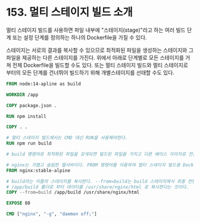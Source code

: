 # 153. 멀티 스테이지 빌드 소개

멀티 스테이지 빌드를 사용하면 파일 내부에 "스테이지(stage)"라고 하는 여러 빌드 단계 또는 설정 단계를 정의하는 하나의 Dockerfile을 가질 수 있다.

스테이지는 서로의 결과를 복사할 수 있으므로 최적화된 파일을 생성하는 스테이지와 그 파일을 제공하는 다른 스테이지를 가진다. 위에서 아래로 단계별로 모든 스테이지를 거쳐 전체 Dockerfile을 빌드할 수도 있다. 또는 멀티 스테이지 빌드와 멀티 스테이지로 부터의 모든 단계를 건너뛰어 빌드하기 위해 개별스테이지를 선태할 수도 있다.

```dockerfile
FROM node:14-apline as build

WORKDIR /app

COPY package.json .

RUN npm install

COPY . .

# 멀티 스테이지 빌드에서는 CMD 대신 RUN을 사용해야한다.
RUN npm run build 

# build 명령어로 최적화된 파일을 갖게되면 빌드된 파일을 가지고 다른 베이스 이미지로 전환한다.

# nginx는 가볍고 슬림한 웹서버이다. FROM 명령어를 이용하여 멀티 스테이지 빌드용 Dockerfile로 전환할 수 있다. (FROM명령은 새 스테이지를 만든다.)
FROM nginx:stable-alpine

# build라는 이름의 스테이지를 복사한다. --from=build는 build 스테이지에서 최종 컨텐츠를 복사한다는 것이다.
# /app/build 폴더로 부터 데이터를 /usr/share/nginx/html 로 복사한다는 것이다.
COPY --from=build /app/build /usr/share/nginx/html

EXPOSE 80

CMD ["nginx", "-g", "daemon off;"]
```
